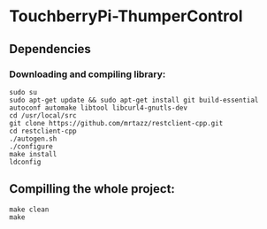# TouchberryPi-ThumperControl

## Dependencies

### Downloading and compiling library:
```
sudo su
sudo apt-get update && sudo apt-get install git build-essential autoconf automake libtool libcurl4-gnutls-dev
cd /usr/local/src
git clone https://github.com/mrtazz/restclient-cpp.git
cd restclient-cpp
./autogen.sh
./configure
make install
ldconfig
```



## Compilling the whole project:
```
make clean
make
```
